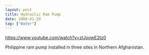 ```yaml
---
layout: post
title: Hydraulic Ram Pump
date: 2008-01-29
tag: ["Water"]
---
```


https://www.youtube.com/watch?v=zIJoowE2tz0  

Philippine ram pump installed in three sites in Northern Afghanistan.